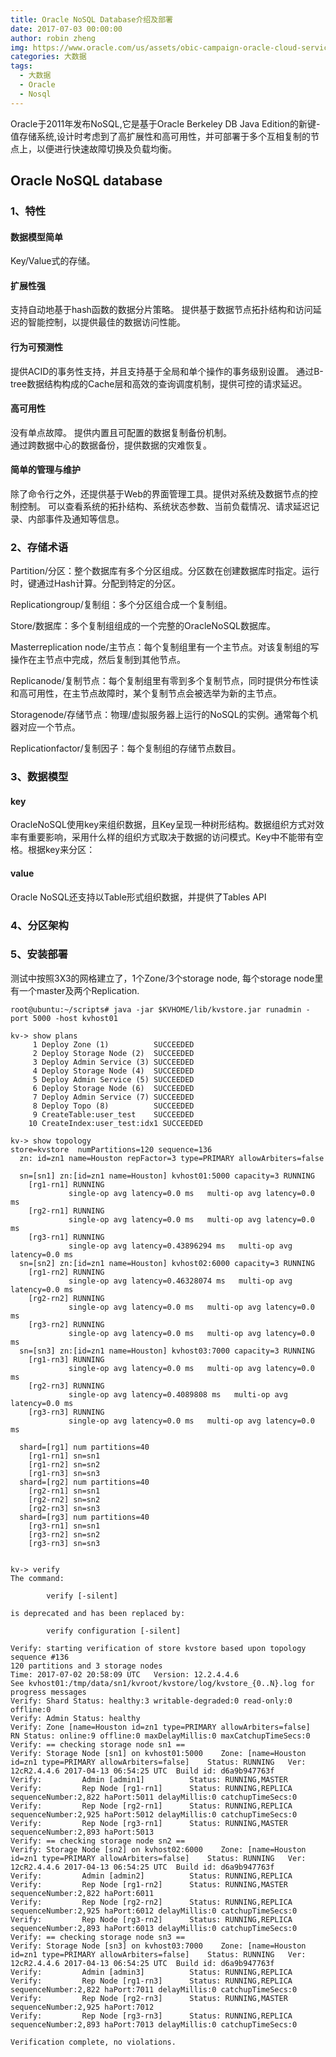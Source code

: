 ```yaml
---
title: Oracle NoSQL Database介绍及部署
date: 2017-07-03 00:00:00
author: robin zheng
img: https://www.oracle.com/us/assets/obic-campaign-oracle-cloud-services-3889624.svg
categories: 大数据
tags:
  - 大数据
  - Oracle
  - Nosql
---
```


Oracle于2011年发布NoSQL,它是基于Oracle Berkeley DB Java Edition的新键-值存储系统,设计时考虑到了高扩展性和高可用性，并可部署于多个互相复制的节点上，以便进行快速故障切换及负载均衡。

## Oracle NoSQL database

### 1、特性

#### 数据模型简单

Key/Value式的存储。

#### 扩展性强

支持自动地基于hash函数的数据分片策略。
提供基于数据节点拓扑结构和访问延迟的智能控制，以提供最佳的数据访问性能。

#### 行为可预测性

提供ACID的事务性支持，并且支持基于全局和单个操作的事务级别设置。
通过B-tree数据结构构成的Cache层和高效的查询调度机制，提供可控的请求延迟。          

#### 高可用性

没有单点故障。
提供内置且可配置的数据复制备份机制。         
通过跨数据中心的数据备份，提供数据的灾难恢复。


#### 简单的管理与维护

除了命令行之外，还提供基于Web的界面管理工具。提供对系统及数据节点的控制控制。
可以查看系统的拓扑结构、系统状态参数、当前负载情况、请求延迟记录、内部事件及通知等信息。

### 2、存储术语

Partition/分区：整个数据库有多个分区组成。分区数在创建数据库时指定。运行时，键通过Hash计算。分配到特定的分区。

Replicationgroup/复制组：多个分区组合成一个复制组。

Store/数据库：多个复制组组成的一个完整的OracleNoSQL数据库。

Masterreplication node/主节点：每个复制组里有一个主节点。对该复制组的写操作在主节点中完成，然后复制到其他节点。

Replicanode/复制节点：每个复制组里有零到多个复制节点，同时提供分布性读和高可用性，在主节点故障时，某个复制节点会被选举为新的主节点。

Storagenode/存储节点：物理/虚拟服务器上运行的NoSQL的实例。通常每个机器对应一个节点。

Replicationfactor/复制因子：每个复制组的存储节点数目。

### 3、数据模型

#### key

OracleNoSQL使用key来组织数据，且Key呈现一种树形结构。数据组织方式对效率有重要影响，采用什么样的组织方式取决于数据的访问模式。Key中不能带有空格。根据key来分区：

#### value

Oracle NoSQL还支持以Table形式组织数据，并提供了Tables API

### 4、分区架构


### 5、安装部署

测试中按照3X3的网格建立了，1个Zone/3个storage node, 每个storage node里有一个master及两个Replication.

```
root@ubuntu:~/scripts# java -jar $KVHOME/lib/kvstore.jar runadmin -port 5000 -host kvhost01

kv-> show plans
     1 Deploy Zone (1)          SUCCEEDED
     2 Deploy Storage Node (2)  SUCCEEDED
     3 Deploy Admin Service (3) SUCCEEDED
     4 Deploy Storage Node (4)  SUCCEEDED
     5 Deploy Admin Service (5) SUCCEEDED
     6 Deploy Storage Node (6)  SUCCEEDED
     7 Deploy Admin Service (7) SUCCEEDED
     8 Deploy Topo (8)          SUCCEEDED
     9 CreateTable:user_test    SUCCEEDED
    10 CreateIndex:user_test:idx1 SUCCEEDED

kv-> show topology
store=kvstore  numPartitions=120 sequence=136
  zn: id=zn1 name=Houston repFactor=3 type=PRIMARY allowArbiters=false

  sn=[sn1] zn:[id=zn1 name=Houston] kvhost01:5000 capacity=3 RUNNING
    [rg1-rn1] RUNNING
             single-op avg latency=0.0 ms   multi-op avg latency=0.0 ms
    [rg2-rn1] RUNNING
             single-op avg latency=0.0 ms   multi-op avg latency=0.0 ms
    [rg3-rn1] RUNNING
             single-op avg latency=0.43896294 ms   multi-op avg latency=0.0 ms
  sn=[sn2] zn:[id=zn1 name=Houston] kvhost02:6000 capacity=3 RUNNING
    [rg1-rn2] RUNNING
             single-op avg latency=0.46328074 ms   multi-op avg latency=0.0 ms
    [rg2-rn2] RUNNING
             single-op avg latency=0.0 ms   multi-op avg latency=0.0 ms
    [rg3-rn2] RUNNING
             single-op avg latency=0.0 ms   multi-op avg latency=0.0 ms
  sn=[sn3] zn:[id=zn1 name=Houston] kvhost03:7000 capacity=3 RUNNING
    [rg1-rn3] RUNNING
             single-op avg latency=0.0 ms   multi-op avg latency=0.0 ms
    [rg2-rn3] RUNNING
             single-op avg latency=0.4089808 ms   multi-op avg latency=0.0 ms
    [rg3-rn3] RUNNING
             single-op avg latency=0.0 ms   multi-op avg latency=0.0 ms

  shard=[rg1] num partitions=40
    [rg1-rn1] sn=sn1
    [rg1-rn2] sn=sn2
    [rg1-rn3] sn=sn3
  shard=[rg2] num partitions=40
    [rg2-rn1] sn=sn1
    [rg2-rn2] sn=sn2
    [rg2-rn3] sn=sn3
  shard=[rg3] num partitions=40
    [rg3-rn1] sn=sn1
    [rg3-rn2] sn=sn2
    [rg3-rn3] sn=sn3


kv-> verify
The command:

        verify [-silent]

is deprecated and has been replaced by:

        verify configuration [-silent]

Verify: starting verification of store kvstore based upon topology sequence #136
120 partitions and 3 storage nodes
Time: 2017-07-02 20:58:09 UTC   Version: 12.2.4.4.6
See kvhost01:/tmp/data/sn1/kvroot/kvstore/log/kvstore_{0..N}.log for progress messages
Verify: Shard Status: healthy:3 writable-degraded:0 read-only:0 offline:0
Verify: Admin Status: healthy
Verify: Zone [name=Houston id=zn1 type=PRIMARY allowArbiters=false]   RN Status: online:9 offline:0 maxDelayMillis:0 maxCatchupTimeSecs:0
Verify: == checking storage node sn1 ==
Verify: Storage Node [sn1] on kvhost01:5000    Zone: [name=Houston id=zn1 type=PRIMARY allowArbiters=false]    Status: RUNNING   Ver: 12cR2.4.4.6 2017-04-13 06:54:25 UTC  Build id: d6a9b947763f
Verify:         Admin [admin1]          Status: RUNNING,MASTER
Verify:         Rep Node [rg1-rn1]      Status: RUNNING,REPLICA sequenceNumber:2,822 haPort:5011 delayMillis:0 catchupTimeSecs:0
Verify:         Rep Node [rg2-rn1]      Status: RUNNING,REPLICA sequenceNumber:2,925 haPort:5012 delayMillis:0 catchupTimeSecs:0
Verify:         Rep Node [rg3-rn1]      Status: RUNNING,MASTER sequenceNumber:2,893 haPort:5013
Verify: == checking storage node sn2 ==
Verify: Storage Node [sn2] on kvhost02:6000    Zone: [name=Houston id=zn1 type=PRIMARY allowArbiters=false]    Status: RUNNING   Ver: 12cR2.4.4.6 2017-04-13 06:54:25 UTC  Build id: d6a9b947763f
Verify:         Admin [admin2]          Status: RUNNING,REPLICA
Verify:         Rep Node [rg1-rn2]      Status: RUNNING,MASTER sequenceNumber:2,822 haPort:6011
Verify:         Rep Node [rg2-rn2]      Status: RUNNING,REPLICA sequenceNumber:2,925 haPort:6012 delayMillis:0 catchupTimeSecs:0
Verify:         Rep Node [rg3-rn2]      Status: RUNNING,REPLICA sequenceNumber:2,893 haPort:6013 delayMillis:0 catchupTimeSecs:0
Verify: == checking storage node sn3 ==
Verify: Storage Node [sn3] on kvhost03:7000    Zone: [name=Houston id=zn1 type=PRIMARY allowArbiters=false]    Status: RUNNING   Ver: 12cR2.4.4.6 2017-04-13 06:54:25 UTC  Build id: d6a9b947763f
Verify:         Admin [admin3]          Status: RUNNING,REPLICA
Verify:         Rep Node [rg1-rn3]      Status: RUNNING,REPLICA sequenceNumber:2,822 haPort:7011 delayMillis:0 catchupTimeSecs:0
Verify:         Rep Node [rg2-rn3]      Status: RUNNING,MASTER sequenceNumber:2,925 haPort:7012
Verify:         Rep Node [rg3-rn3]      Status: RUNNING,REPLICA sequenceNumber:2,893 haPort:7013 delayMillis:0 catchupTimeSecs:0

Verification complete, no violations.

```

